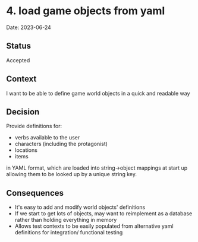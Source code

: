 # 4. load game objects from yaml

Date: 2023-06-24

## Status

Accepted

## Context

I want to be able to define game world objects in a quick and readable way

## Decision

Provide definitions for:

- verbs available to the user
- characters (including the protagonist)
- locations
- items

in YAML format, which are loaded into string->object mappings at start up allowing them to be looked up
by a unique string key. 

## Consequences

- It's easy to add and modify world objects' definitions
- If we start to get lots of objects, may want to reimplement as a database rather than holding 
everything in memory
- Allows test contexts to be easily populated from alternative yaml definitions for integration/
functional testing
